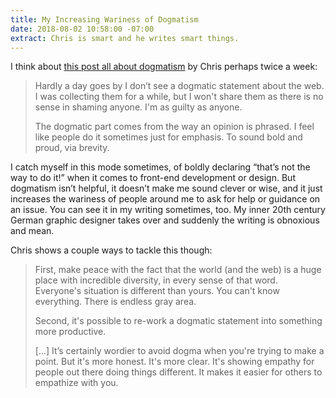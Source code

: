 ```yaml
---
title: My Increasing Wariness of Dogmatism
date: 2018-08-02 10:58:00 -07:00
extract: Chris is smart and he writes smart things.
---
```


I think about [this post all about dogmatism](https://css-tricks.com/increasing-wariness-dogmatism/) by Chris perhaps twice a week:

> Hardly a day goes by I don’t see a dogmatic statement about the web. I was collecting them for a while, but I won't share them as there is no sense in shaming anyone. I'm as guilty as anyone.
> 
> The dogmatic part comes from the way an opinion is phrased. I feel like people do it sometimes just for emphasis. To sound bold and proud, via brevity.

I catch myself in this mode sometimes, of boldly declaring “that’s not the way to do it!” when it comes to front-end development or design. But dogmatism isn’t helpful, it doesn’t make me sound clever or wise, and it just increases the wariness of people around me to ask for help or guidance on an issue. You can see it in my writing sometimes, too. My inner 20th century German graphic designer takes over and suddenly the writing is obnoxious and mean.

Chris shows a couple ways to tackle this though:

> First, make peace with the fact that the world (and the web) is a huge place with incredible diversity, in every sense of that word. Everyone's situation is different than yours. You can't know everything. There is endless gray area.
> 
> Second, it's possible to re-work a dogmatic statement into something more productive.
>
> [...] It’s certainly wordier to avoid dogma when you're trying to make a point. But it's more honest. It's more clear. It's showing empathy for people out there doing things different. It makes it easier for others to empathize with you.